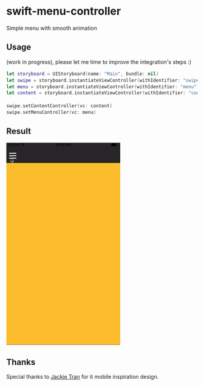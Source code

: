 # swift-menu-controller
Simple menu with smooth animation

## Usage

(work in progress), please let me time to improve the integration's steps :)

```swift
let storyboard = UIStoryboard(name: "Main", bundle: nil)
let swipe = storyboard.instantiateViewController(withIdentifier: "swipe") as! SwipeZoomMenuViewController
let menu = storyboard.instantiateViewController(withIdentifier: "menu") as! MenuViewController
let content = storyboard.instantiateViewController(withIdentifier: "content") as! ContentViewController

swipe.setContentController(vc: content)
swipe.setMenuController(vc: menu)
```

## Result
<img src="./readme/menu.gif" alt="Drawing" style="width: 300px;"/>

## Thanks
Special thanks to [Jackie Tran](https://dribbble.com/shots/1310536-Menu-screen) for it mobile inspiration design.
